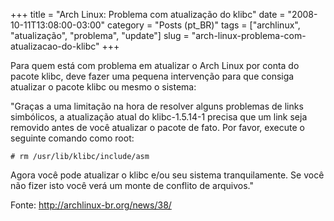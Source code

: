 +++
title = "Arch Linux: Problema com atualização do klibc"
date = "2008-10-11T13:08:00-03:00"
category = "Posts (pt_BR)"
tags = ["archlinux", "atualização", "problema", "update"]
slug = "arch-linux-problema-com-atualizacao-do-klibc"
+++

Para quem está com problema em atualizar o Arch Linux por conta do pacote
klibc, deve fazer uma pequena intervenção para que consiga atualizar o pacote
klibc ou mesmo o sistema:

"Graças a uma limitação na hora de resolver alguns problemas de links
simbólicos, a atualização atual do klibc-1.5.14-1 precisa que um link seja
removido antes de você atualizar o pacote de fato. Por favor, execute o
seguinte comando como root:

```console
# rm /usr/lib/klibc/include/asm
```

Agora você pode atualizar o klibc e/ou seu sistema tranquilamente. Se
você não fizer isto você verá um monte de conflito de arquivos."

Fonte: http://archlinux-br.org/news/38/
